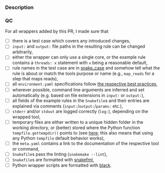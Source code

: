 ### Description

<!--Add a description of your PR here-->

### QC
<!-- Make sure that you can tick the boxes below. -->

For all wrappers added by this PR, I made sure that

* [ ] there is a test case which covers any introduced changes,
* [ ] `input:` and `output:` file paths in the resulting rule can be changed arbitrarily,
* [ ] either the wrapper can only use a single core, or the example rule contains a `threads: x` statement with `x` being a reasonable default,
* [ ] rule names in the test case are in [snake_case](https://en.wikipedia.org/wiki/Snake_case) and somehow tell what the rule is about or match the tools purpose or name (e.g., `map_reads` for a step that maps reads),
* [ ] all `environment.yaml` specifications follow [the respective best practices](https://stackoverflow.com/a/64594513/2352071),
* [ ] wherever possible, command line arguments are inferred and set automatically (e.g. based on file extensions in `input:` or `output:`),
* [ ] all fields of the example rules in the `Snakefile`s and their entries are explained via comments (`input:`/`output:`/`params:` etc.),
* [ ] `stderr` and/or `stdout` are logged correctly (`log:`), depending on the wrapped tool,
* [ ] temporary files are either written to a unique hidden folder in the working directory, or (better) stored where the Python function `tempfile.gettempdir()` points to (see [here](https://docs.python.org/3/library/tempfile.html#tempfile.gettempdir); this also means that using any Python `tempfile` default behavior works),
* [ ] the `meta.yaml` contains a link to the documentation of the respective tool or command,
* [ ] `Snakefile`s pass the linting (`snakemake --lint`),
* [ ] `Snakefile`s are formatted with [snakefmt](https://github.com/snakemake/snakefmt),
* [ ] Python wrapper scripts are formatted with [black](https://black.readthedocs.io).
